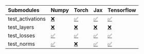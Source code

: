| Submodules       | Numpy                                                                                                                           | Torch                                                                                                                           | Jax                                                                                                                             | Tensorflow                                                                                                                      |
|:-----------------|:--------------------------------------------------------------------------------------------------------------------------------|:--------------------------------------------------------------------------------------------------------------------------------|:--------------------------------------------------------------------------------------------------------------------------------|:--------------------------------------------------------------------------------------------------------------------------------|
| test_activations | <a href="https://github.com/unifyai/ivy/runs/7949363498?check_suite_focus=true" rel="noopener noreferrer" target="_blank">❌</a> | <a href="https://github.com/unifyai/ivy/runs/7949364005?check_suite_focus=true" rel="noopener noreferrer" target="_blank">✅</a> | <a href="https://github.com/unifyai/ivy/runs/7949364566?check_suite_focus=true" rel="noopener noreferrer" target="_blank">✅</a> | <a href="https://github.com/unifyai/ivy/runs/7949365376?check_suite_focus=true" rel="noopener noreferrer" target="_blank">✅</a> |
| test_layers      | <a href="https://github.com/unifyai/ivy/runs/7949363604?check_suite_focus=true" rel="noopener noreferrer" target="_blank">❌</a> | <a href="https://github.com/unifyai/ivy/runs/7949364104?check_suite_focus=true" rel="noopener noreferrer" target="_blank">❌</a> | <a href="https://github.com/unifyai/ivy/runs/7949364719?check_suite_focus=true" rel="noopener noreferrer" target="_blank">❌</a> | <a href="https://github.com/unifyai/ivy/runs/7949365556?check_suite_focus=true" rel="noopener noreferrer" target="_blank">❌</a> |
| test_losses      | <a href="https://github.com/unifyai/ivy/runs/7949363749?check_suite_focus=true" rel="noopener noreferrer" target="_blank">✅</a> | <a href="https://github.com/unifyai/ivy/runs/7949364228?check_suite_focus=true" rel="noopener noreferrer" target="_blank">✅</a> | <a href="https://github.com/unifyai/ivy/runs/7949364888?check_suite_focus=true" rel="noopener noreferrer" target="_blank">✅</a> | <a href="https://github.com/unifyai/ivy/runs/7949365672?check_suite_focus=true" rel="noopener noreferrer" target="_blank">✅</a> |
| test_norms       | <a href="https://github.com/unifyai/ivy/runs/7949363885?check_suite_focus=true" rel="noopener noreferrer" target="_blank">✅</a> | <a href="https://github.com/unifyai/ivy/runs/7949364416?check_suite_focus=true" rel="noopener noreferrer" target="_blank">❌</a> | <a href="https://github.com/unifyai/ivy/runs/7949365177?check_suite_focus=true" rel="noopener noreferrer" target="_blank">✅</a> | <a href="https://github.com/unifyai/ivy/runs/7949365802?check_suite_focus=true" rel="noopener noreferrer" target="_blank">✅</a> |